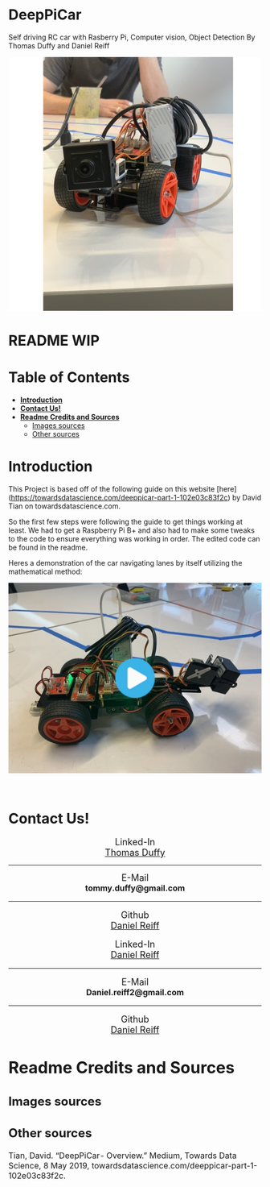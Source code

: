 # DeepPiCar <!-- omit in toc --> 
Self driving RC car with Rasberry Pi, Computer vision, Object Detection
By Thomas Duffy and Daniel Reiff

<p align="center"> 
<img src="/imgs/readme_imgs/title2.jpg">
</p>

# README WIP <!-- omit in toc --> 

# Table of Contents <!-- omit in toc --> 
- [**Introduction**](#introduction)
- [**Contact Us!**](#contact-us)
- [**Readme Credits and Sources**](#readme-credits-and-sources)
  - [Images sources](#images-sources)
  - [Other sources](#other-sources)

# **Introduction**
This Project is based off of the following guide on this website [here] (https://towardsdatascience.com/deeppicar-part-1-102e03c83f2c) by David Tian on towardsdatascience.com.

So the first few steps were following the guide to get things working at least. We had to get a Raspberry Pi B+ and also had to make some tweaks to the code to ensure everything was working in order. The edited code can be found in the readme.

Heres a demonstration of the car navigating lanes by itself utilizing the mathematical method:
<br>
<p align="center"> 
<img src="/imgs/readme_imgs/title1.jpg"  href="https://vimeo.com/387046156">
</p>
<br>

# **Contact Us!**
<p class="lead" align="center"><font size='4'>Linked-In<br> <a href="https://www.linkedin.com/in/thomas-a-duffy/">Thomas Duffy</a><br></font><hr />
   <p class="lead" align="center"> <font size='4'>E-Mail</font><br>
    <font size='3'><strong> tommy.duffy@gmail.com</strong><br></p>
    <hr />
    <p class="lead" align="center"> <font size='4'>Github<br>
    <a href="https://github.com/ThomasADuffy">Daniel Reiff</a><br></font></p>
<p class="lead" align="center"><font size='4'>Linked-In<br> <a href="https://www.linkedin.com/in/daniel-reiff2/">Daniel Reiff</a><br></font><hr />
   <p class="lead" align="center"> <font size='4'>E-Mail</font><br>
    <font size='3'><strong> Daniel.reiff2@gmail.com</strong><br></p>
    <hr />
    <p class="lead" align="center"> <font size='4'>Github<br>
    <a href="https://github.com/reiffd7">Daniel Reiff</a><br></font></p>


# **Readme Credits and Sources**  
## Images sources


## Other sources
Tian, David. “DeepPiCar - Overview.” Medium, Towards Data Science, 8 May 2019, towardsdatascience.com/deeppicar-part-1-102e03c83f2c.
